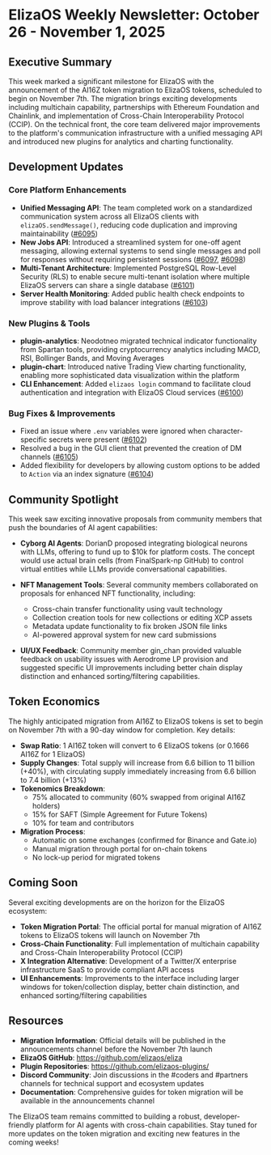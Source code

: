 # ElizaOS Weekly Newsletter: October 26 - November 1, 2025

## Executive Summary
This week marked a significant milestone for ElizaOS with the announcement of the AI16Z token migration to ElizaOS tokens, scheduled to begin on November 7th. The migration brings exciting developments including multichain capability, partnerships with Ethereum Foundation and Chainlink, and implementation of Cross-Chain Interoperability Protocol (CCIP). On the technical front, the core team delivered major improvements to the platform's communication infrastructure with a unified messaging API and introduced new plugins for analytics and charting functionality.

## Development Updates

### Core Platform Enhancements
- **Unified Messaging API**: The team completed work on a standardized communication system across all ElizaOS clients with `elizaOS.sendMessage()`, reducing code duplication and improving maintainability ([#6095](https://github.com/elizaos/eliza/pull/6095))
- **New Jobs API**: Introduced a streamlined system for one-off agent messaging, allowing external systems to send single messages and poll for responses without requiring persistent sessions ([#6097](https://github.com/elizaos/eliza/pull/6097), [#6098](https://github.com/elizaos/eliza/pull/6098))
- **Multi-Tenant Architecture**: Implemented PostgreSQL Row-Level Security (RLS) to enable secure multi-tenant isolation where multiple ElizaOS servers can share a single database ([#6101](https://github.com/elizaos/eliza/pull/6101))
- **Server Health Monitoring**: Added public health check endpoints to improve stability with load balancer integrations ([#6103](https://github.com/elizaos/eliza/pull/6103))

### New Plugins & Tools
- **plugin-analytics**: Neodotneo migrated technical indicator functionality from Spartan tools, providing cryptocurrency analytics including MACD, RSI, Bollinger Bands, and Moving Averages
- **plugin-chart**: Introduced native Trading View charting functionality, enabling more sophisticated data visualization within the platform
- **CLI Enhancement**: Added `elizaos login` command to facilitate cloud authentication and integration with ElizaOS Cloud services ([#6100](https://github.com/elizaos/eliza/pull/6100))

### Bug Fixes & Improvements
- Fixed an issue where `.env` variables were ignored when character-specific secrets were present ([#6102](https://github.com/elizaos/eliza/pull/6102))
- Resolved a bug in the GUI client that prevented the creation of DM channels ([#6105](https://github.com/elizaos/eliza/pull/6105))
- Added flexibility for developers by allowing custom options to be added to `Action` via an index signature ([#6104](https://github.com/elizaos/eliza/pull/6104))

## Community Spotlight

This week saw exciting innovative proposals from community members that push the boundaries of AI agent capabilities:

- **Cyborg AI Agents**: DorianD proposed integrating biological neurons with LLMs, offering to fund up to $10k for platform costs. The concept would use actual brain cells (from FinalSpark-np GitHub) to control virtual entities while LLMs provide conversational capabilities.

- **NFT Management Tools**: Several community members collaborated on proposals for enhanced NFT functionality, including:
  - Cross-chain transfer functionality using vault technology
  - Collection creation tools for new collections or editing XCP assets
  - Metadata update functionality to fix broken JSON file links
  - AI-powered approval system for new card submissions

- **UI/UX Feedback**: Community member gin_chan provided valuable feedback on usability issues with Aerodrome LP provision and suggested specific UI improvements including better chain display distinction and enhanced sorting/filtering capabilities.

## Token Economics

The highly anticipated migration from AI16Z to ElizaOS tokens is set to begin on November 7th with a 90-day window for completion. Key details:

- **Swap Ratio**: 1 AI16Z token will convert to 6 ElizaOS tokens (or 0.1666 AI16Z for 1 ElizaOS)
- **Supply Changes**: Total supply will increase from 6.6 billion to 11 billion (+40%), with circulating supply immediately increasing from 6.6 billion to 7.4 billion (+13%)
- **Tokenomics Breakdown**:
  - 75% allocated to community (60% swapped from original AI16Z holders)
  - 15% for SAFT (Simple Agreement for Future Tokens)
  - 10% for team and contributors
- **Migration Process**:
  - Automatic on some exchanges (confirmed for Binance and Gate.io)
  - Manual migration through portal for on-chain tokens
  - No lock-up period for migrated tokens

## Coming Soon

Several exciting developments are on the horizon for the ElizaOS ecosystem:

- **Token Migration Portal**: The official portal for manual migration of AI16Z tokens to ElizaOS tokens will launch on November 7th
- **Cross-Chain Functionality**: Full implementation of multichain capability and Cross-Chain Interoperability Protocol (CCIP)
- **X Integration Alternative**: Development of a Twitter/X enterprise infrastructure SaaS to provide compliant API access
- **UI Enhancements**: Improvements to the interface including larger windows for token/collection display, better chain distinction, and enhanced sorting/filtering capabilities

## Resources

- **Migration Information**: Official details will be published in the announcements channel before the November 7th launch
- **ElizaOS GitHub**: https://github.com/elizaos/eliza
- **Plugin Repositories**: https://github.com/elizaos-plugins/
- **Discord Community**: Join discussions in the #coders and #partners channels for technical support and ecosystem updates
- **Documentation**: Comprehensive guides for token migration will be available in the announcements channel

The ElizaOS team remains committed to building a robust, developer-friendly platform for AI agents with cross-chain capabilities. Stay tuned for more updates on the token migration and exciting new features in the coming weeks!